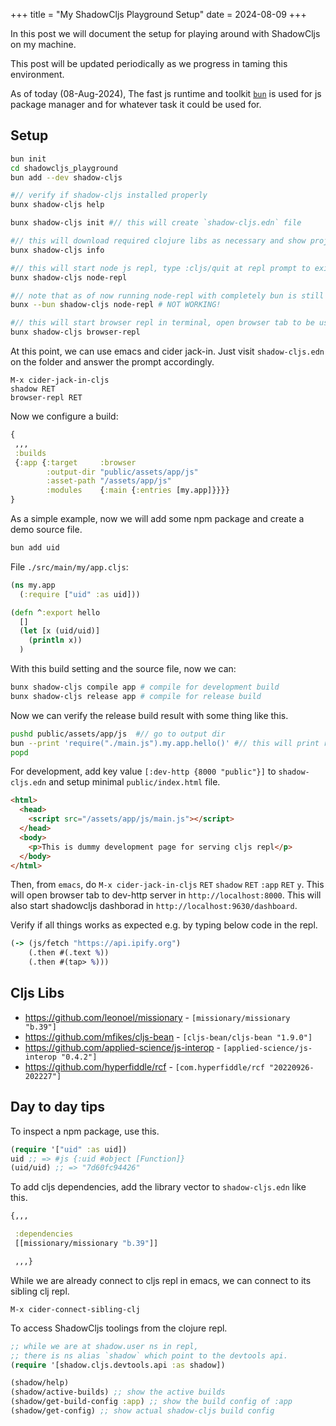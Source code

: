 +++
title = "My ShadowCljs Playground Setup"
date = 2024-08-09
+++

In this post we will document the setup for playing around with ShadowCljs on my
machine.

This post will be updated periodically as we progress in taming this
environment.

As of today (08-Aug-2024), The fast js runtime and toolkit
[`bun`](https://bun.sh) is used for js package manager and for whatever task it
could be used for.

## Setup

```bash
bun init
cd shadowcljs_playground
bun add --dev shadow-cljs

#// verify if shadow-cljs installed properly
bunx shadow-cljs help

bunx shadow-cljs init #// this will create `shadow-cljs.edn` file

#// this will download required clojure libs as necessary and show project details
bunx shadow-cljs info

#// this will start node js repl, type :cljs/quit at repl prompt to exit
bunx shadow-cljs node-repl

#// note that as of now running node-repl with completely bun is still not working.
bunx --bun shadow-cljs node-repl # NOT WORKING!

#// this will start browser repl in terminal, open browser tab to be used as the runtime.
bunx shadow-cljs browser-repl
```

At this point, we can use emacs and cider jack-in. Just visit `shadow-cljs.edn`
on the folder and answer the prompt accordingly.

```
M-x cider-jack-in-cljs
shadow RET
browser-repl RET
```

Now we configure a build:

```clojure
{
 ,,,
 :builds
 {:app {:target     :browser
        :output-dir "public/assets/app/js"
        :asset-path "/assets/app/js"
        :modules    {:main {:entries [my.app]}}}}
}
```

As a simple example, now we will add some npm package and create a demo source
file.

```bash
bun add uid
```

File `./src/main/my/app.cljs`:

```clojure
(ns my.app
  (:require ["uid" :as uid]))

(defn ^:export hello
  []
  (let [x (uid/uid)]
    (println x))
  )
```

With this build setting and the source file, now we can:

```bash
bunx shadow-cljs compile app # compile for development build
bunx shadow-cljs release app # compile for release build
```

Now we can verify the release build result with some thing like this.

```bash
pushd public/assets/app/js  #// go to output dir
bun --print 'require("./main.js").my.app.hello()' #// this will print random uid to stdout
popd
```

For development, add key value `[:dev-http {8000 "public"}]` to
`shadow-cljs.edn` and setup minimal `public/index.html` file.

```html
<html>
  <head>
    <script src="/assets/app/js/main.js"></script>
  </head>
  <body>
    <p>This is dummy development page for serving cljs repl</p>
  </body>
</html>
```

Then, from `emacs`, do `M-x cider-jack-in-cljs` `RET` `shadow` `RET` `:app`
`RET` `y`. This will open browser tab to dev-http server in
`http://localhost:8000`. This will also start shadowcljs dashborad in
`http://localhost:9630/dashboard`.

Verify if all things works as expected e.g. by typing below code in the repl.

```clojure
(-> (js/fetch "https://api.ipify.org")
    (.then #(.text %))
    (.then #(tap> %)))
```

## Cljs Libs

- https://github.com/leonoel/missionary - `[missionary/missionary "b.39"]`
- https://github.com/mfikes/cljs-bean - `[cljs-bean/cljs-bean "1.9.0"]`
- https://github.com/applied-science/js-interop - `[applied-science/js-interop "0.4.2"]`
- https://github.com/hyperfiddle/rcf - `[com.hyperfiddle/rcf "20220926-202227"]`

## Day to day tips

To inspect a npm package, use this.

```clojure
(require '["uid" :as uid])
uid ;; => #js {:uid #object [Function]}
(uid/uid) ;; => "7d60fc94426"
```

To add cljs dependencies, add the library vector to `shadow-cljs.edn` like this.

```clojure
{,,,

 :dependencies
 [[missionary/missionary "b.39"]]

 ,,,}
```

While we are already connect to cljs repl in emacs, we can connect to its
sibling clj repl.

```
M-x cider-connect-sibling-clj
```

To access ShadowCljs toolings from the clojure repl.

```clojure
;; while we are at shadow.user ns in repl,
;; there is ns alias `shadow` which point to the devtools api.
(require '[shadow.cljs.devtools.api :as shadow])

(shadow/help)
(shadow/active-builds) ;; show the active builds
(shadow/get-build-config :app) ;; show the build config of :app
(shadow/get-config) ;; show actual shadow-cljs build config
```
